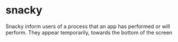 # snacky
Snacky inform users of a process that an app has performed or will perform. They appear temporarily, towards the bottom of the screen
